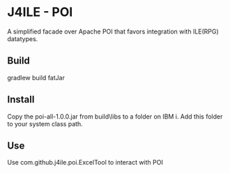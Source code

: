 # J4ILE - POI

A simplified facade over Apache POI that favors integration with ILE(RPG) datatypes.

## Build
gradlew build fatJar

## Install
Copy the poi-all-1.0.0.jar from build\libs to a folder on IBM i. 
Add this folder to your system class path.

## Use
Use com.github.j4ile.poi.ExcelTool to interact with POI
